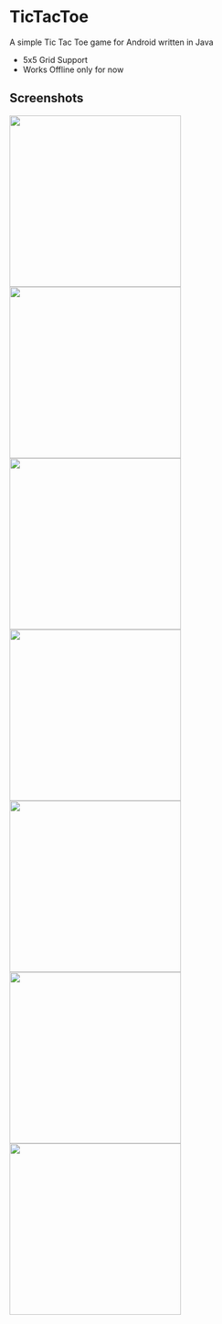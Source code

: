 # TicTacToe
A simple Tic Tac Toe game for Android written in Java

* 5x5 Grid Support
* Works Offline only for now

## Screenshots

<img src="https://github.com/tusharvidhani3/TicTacToe/assets/89744210/97c4691d-1c21-44e4-9c5e-75c8deb5e9f0" height=300>
<img src="https://github.com/tusharvidhani3/TicTacToe/assets/89744210/a94729f1-6b83-4a43-a6d4-e31cdeeb1463" height=300>
<img src="https://github.com/tusharvidhani3/TicTacToe/assets/89744210/ba780a0b-cd9b-4c85-a308-0d5e3390cf4c" height=300>
<img src="https://github.com/tusharvidhani3/TicTacToe/assets/89744210/fa7fbf29-e3cc-436e-84f4-0c190a2b8e6d" height=300>
<img src="https://github.com/tusharvidhani3/TicTacToe/assets/89744210/47d34c74-66ef-43e1-8df5-c78cd60c9fa7" height=300>
<img src="https://github.com/tusharvidhani3/TicTacToe/assets/89744210/e276f38b-c2de-4b7a-a4e8-1d667f574cea" height=300>
<img src="https://github.com/tusharvidhani3/TicTacToe/assets/89744210/fd469b1f-042e-4f8d-ad4e-1291a3ad3eda" height=300>
